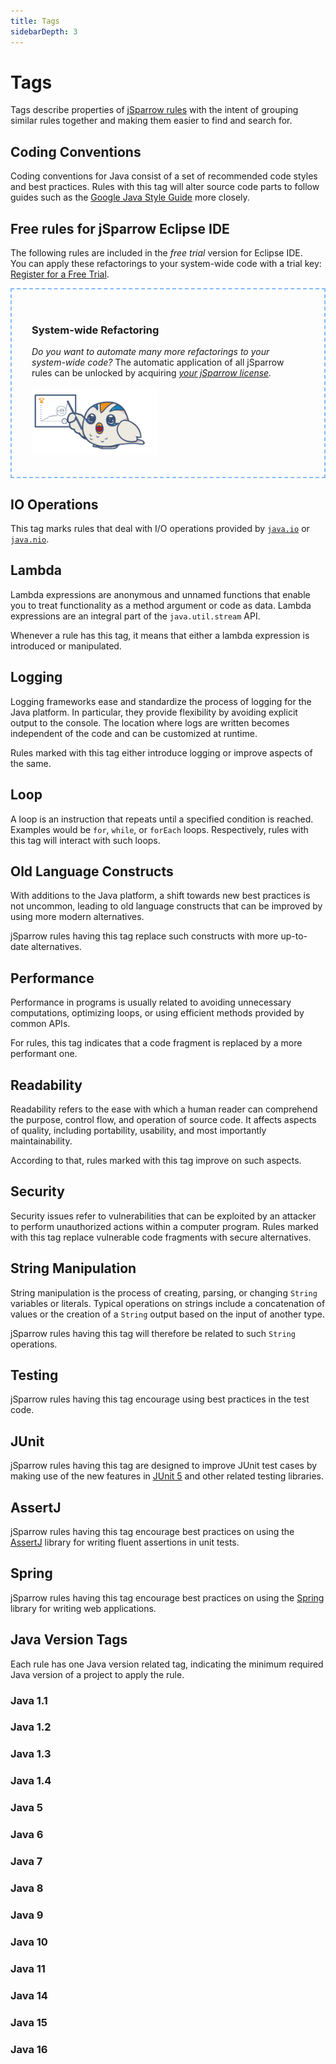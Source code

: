 ```yaml
---
title: Tags
sidebarDepth: 3
---
```


# Tags

Tags describe properties of [jSparrow rules](/rules/) with the intent of grouping similar rules together and making them easier to find and search for. 

## Coding Conventions

Coding conventions for Java consist of a set of recommended code styles and best practices. 
Rules with this tag will alter source code parts to follow guides such as the [Google Java Style Guide](https://google.github.io/styleguide/javaguide.html) more closely. 

<Tag tag-name="Coding Conventions" />

## Free rules for jSparrow Eclipse IDE

The following rules are included in the *free trial* version for Eclipse IDE. 
<br>
You can apply these refactorings to your system-wide code with a trial key:  
[Register for a Free Trial](https://jsparrow.io/try-free/).

<Tag tag-name="Free" />

<div style="border: 2px dashed #83b9ff;padding: 2rem;">

### System-wide Refactoring
*Do you want to automate many more refactorings to your system-wide code?*
The automatic application of all jSparrow rules can be unlocked by acquiring *[your jSparrow license](https://jsparrow.io/pricing/).*

<img src="/jsparrow-comic-pointing-at-a-graph.PNG" width="200" alt="a drawn cute bird pointing at a graph that shows positive results">

</div>

## IO Operations

This tag marks rules that deal with I/O operations provided by [`java.io`](https://docs.oracle.com/javase/8/docs/api/java/io/package-summary.html) or [`java.nio`](https://docs.oracle.com/javase/8/docs/api/java/nio/package-summary.html). 

<Tag tag-name="IO Operations" />

## Lambda

Lambda expressions are anonymous and unnamed functions that enable you to treat functionality as a method argument or code as data. Lambda expressions are an integral part of the `java.util.stream` API.  

Whenever a rule has this tag, it means that either a lambda expression is introduced or manipulated. 

<Tag tag-name="Lambda" />

## Logging

Logging frameworks ease and standardize the process of logging for the Java platform. In particular, they provide flexibility by avoiding explicit output to the console. The location where logs are written becomes independent of the code and can be customized at runtime.

Rules marked with this tag either introduce logging or improve aspects of the same. 

<Tag tag-name="Logging" />

## Loop

A loop is an instruction that repeats until a specified condition is reached. Examples would be `for`, `while`, or `forEach` loops. Respectively, rules with this tag will interact with such loops. 

<Tag tag-name="Loop" />

## Old Language Constructs

With additions to the Java platform, a shift towards new best practices is not uncommon, leading to old language constructs that can be improved by using more modern alternatives. 

jSparrow rules having this tag replace such constructs with more up-to-date alternatives. 

<Tag tag-name="Old Language Constructs" />

## Performance

Performance in programs is usually related to avoiding unnecessary computations, optimizing loops, or using efficient methods provided by common APIs. 

For rules, this tag indicates that a code fragment is replaced by a more performant one. 

<Tag tag-name="Performance" />

## Readability

Readability refers to the ease with which a human reader can comprehend the purpose, control flow, and operation of source code. It affects aspects of quality, including portability, usability, and most importantly maintainability.

According to that, rules marked with this tag improve on such aspects. 

<Tag tag-name="Readability" />

## Security

Security issues refer to vulnerabilities that can be exploited by an attacker to perform unauthorized actions within a computer program. 
Rules marked with this tag replace vulnerable code fragments with secure alternatives. 

<Tag tag-name="Security" />

## String Manipulation

String manipulation is the process of creating, parsing, or changing `String` variables or literals. Typical operations on strings include a concatenation of values or the creation of a `String` output based on the input of another type. 

jSparrow rules having this tag will therefore be related to such `String` operations. 

<Tag tag-name="String Manipulation" />

## Testing
jSparrow rules having this tag encourage using best practices in the test code. 
<tag tag-name="Testing"/>

## JUnit
jSparrow rules having this tag are designed to improve JUnit test cases by making use of the new features in [JUnit 5](https://junit.org/junit5/docs/current/user-guide/) and other related testing libraries. 
<tag tag-name="JUnit"/>

## AssertJ
jSparrow rules having this tag encourage best practices on using the [AssertJ](https://assertj.github.io/doc/#assertj-overview) library for writing fluent assertions in unit tests.
<tag tag-name="AssertJ"/>

## Spring
jSparrow rules having this tag encourage best practices on using the [Spring](https://spring.io/projects/spring-framework) library for writing web applications.
<tag tag-name="Spring"/>

## Java Version Tags

Each rule has one Java version related tag, indicating the minimum required Java version of a project to apply the rule. 

### Java 1.1

<Tag tag-name="Java 1.1" />

### Java 1.2 

<Tag tag-name="Java 1.2" />

### Java 1.3

<Tag tag-name="Java 1.3" />

### Java 1.4

<Tag tag-name="Java 1.4" />

### Java 5

<Tag tag-name="Java 5" />

### Java 6

<Tag tag-name="Java 6" />

### Java 7

<Tag tag-name="Java 7" />

### Java 8

<Tag tag-name="Java 8" />

### Java 9

<Tag tag-name="Java 9" />

### Java 10

<Tag tag-name="Java 10" />

### Java 11

<Tag tag-name="Java 11" />

### Java 14

<Tag tag-name="Java 14" />

### Java 15

<Tag tag-name="Java 15" />

### Java 16

<Tag tag-name="Java 16" />